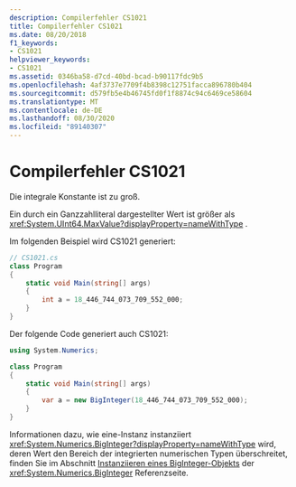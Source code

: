 ```yaml
---
description: Compilerfehler CS1021
title: Compilerfehler CS1021
ms.date: 08/20/2018
f1_keywords:
- CS1021
helpviewer_keywords:
- CS1021
ms.assetid: 0346ba58-d7cd-40bd-bcad-b90117fdc9b5
ms.openlocfilehash: 4af3737e7709f4b8398c12751facca896780b404
ms.sourcegitcommit: d579fb5e4b46745fd0f1f8874c94c6469ce58604
ms.translationtype: MT
ms.contentlocale: de-DE
ms.lasthandoff: 08/30/2020
ms.locfileid: "89140307"
---
```

# <a name="compiler-error-cs1021"></a>Compilerfehler CS1021

Die integrale Konstante ist zu groß.  
  
Ein durch ein Ganzzahlliteral dargestellter Wert ist größer als <xref:System.UInt64.MaxValue?displayProperty=nameWithType> .  
  
Im folgenden Beispiel wird CS1021 generiert:  

```csharp
// CS1021.cs  
class Program
{
    static void Main(string[] args)
    {
        int a = 18_446_744_073_709_552_000;
    }
}  
```

Der folgende Code generiert auch CS1021:

```csharp
using System.Numerics;

class Program
{
    static void Main(string[] args)
    {
        var a = new BigInteger(18_446_744_073_709_552_000);
    }
}
```

Informationen dazu, wie eine-Instanz instanziiert <xref:System.Numerics.BigInteger?displayProperty=nameWithType> wird, deren Wert den Bereich der integrierten numerischen Typen überschreitet, finden Sie im Abschnitt [Instanziieren eines BigInteger-Objekts](https://docs.microsoft.com/dotnet/api/System.Numerics.BigInteger#instantiating-a-biginteger-object) der  <xref:System.Numerics.BigInteger> Referenzseite.

